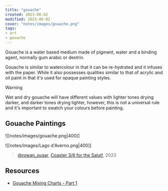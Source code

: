 ```yaml
---
title: "gouache"
created: 2023-06-02
modified: 2023-06-02
cover: "notes/images/gouache.png"
tags:
- art
- gouache
---
```


Gouache is a water based medium made of pigment, water and a binding agent, normally gum arabic or dextrin. 

Gouache is similar to watercolour in that it can be re-hydrated and it infuses with the paper. While it also possesses qualities similar to that of acrylic and oil paint in that it's used for opaque painting styles.

>[!warning]
>
> Wet and dry gouache will have different values with lighter tones drying darker, and darker tones drying lighter, however, this is not a universal rule and it's important to swatch your colours before painting.

## Gouache Paintings

![[notes/images/gouache.png|400]]
> 

![[notes/images/Lago d'Averno.png|400]]
> [@rowan_sugar](https://rowansugar.carrd.co), [Coaster 3/6 for the Salut!](https://www.instagram.com/p/Cst6vuNP8Tj/), 2023

## Resources

- [Gouache Mixing Charts - Part 1](https://fearlessbrush.com/2020/10/11/gouache-mixing-charts-part-1/)